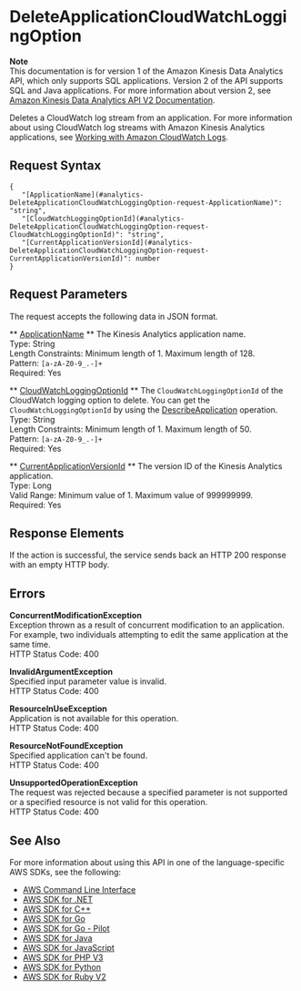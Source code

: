 # DeleteApplicationCloudWatchLoggingOption<a name="API_DeleteApplicationCloudWatchLoggingOption"></a>

**Note**  
This documentation is for version 1 of the Amazon Kinesis Data Analytics API, which only supports SQL applications\. Version 2 of the API supports SQL and Java applications\. For more information about version 2, see [Amazon Kinesis Data Analytics API V2 Documentation](/kinesisanalytics/latest/apiv2/Welcome.html)\.

Deletes a CloudWatch log stream from an application\. For more information about using CloudWatch log streams with Amazon Kinesis Analytics applications, see [Working with Amazon CloudWatch Logs](https://docs.aws.amazon.com/kinesisanalytics/latest/dev/cloudwatch-logs.html)\.

## Request Syntax<a name="API_DeleteApplicationCloudWatchLoggingOption_RequestSyntax"></a>

```
{
   "[ApplicationName](#analytics-DeleteApplicationCloudWatchLoggingOption-request-ApplicationName)": "string",
   "[CloudWatchLoggingOptionId](#analytics-DeleteApplicationCloudWatchLoggingOption-request-CloudWatchLoggingOptionId)": "string",
   "[CurrentApplicationVersionId](#analytics-DeleteApplicationCloudWatchLoggingOption-request-CurrentApplicationVersionId)": number
}
```

## Request Parameters<a name="API_DeleteApplicationCloudWatchLoggingOption_RequestParameters"></a>

The request accepts the following data in JSON format\.

 ** [ApplicationName](#API_DeleteApplicationCloudWatchLoggingOption_RequestSyntax) **   <a name="analytics-DeleteApplicationCloudWatchLoggingOption-request-ApplicationName"></a>
The Kinesis Analytics application name\.  
Type: String  
Length Constraints: Minimum length of 1\. Maximum length of 128\.  
Pattern: `[a-zA-Z0-9_.-]+`   
Required: Yes

 ** [CloudWatchLoggingOptionId](#API_DeleteApplicationCloudWatchLoggingOption_RequestSyntax) **   <a name="analytics-DeleteApplicationCloudWatchLoggingOption-request-CloudWatchLoggingOptionId"></a>
The `CloudWatchLoggingOptionId` of the CloudWatch logging option to delete\. You can get the `CloudWatchLoggingOptionId` by using the [DescribeApplication](API_DescribeApplication.md) operation\.   
Type: String  
Length Constraints: Minimum length of 1\. Maximum length of 50\.  
Pattern: `[a-zA-Z0-9_.-]+`   
Required: Yes

 ** [CurrentApplicationVersionId](#API_DeleteApplicationCloudWatchLoggingOption_RequestSyntax) **   <a name="analytics-DeleteApplicationCloudWatchLoggingOption-request-CurrentApplicationVersionId"></a>
The version ID of the Kinesis Analytics application\.  
Type: Long  
Valid Range: Minimum value of 1\. Maximum value of 999999999\.  
Required: Yes

## Response Elements<a name="API_DeleteApplicationCloudWatchLoggingOption_ResponseElements"></a>

If the action is successful, the service sends back an HTTP 200 response with an empty HTTP body\.

## Errors<a name="API_DeleteApplicationCloudWatchLoggingOption_Errors"></a>

 **ConcurrentModificationException**   
Exception thrown as a result of concurrent modification to an application\. For example, two individuals attempting to edit the same application at the same time\.  
HTTP Status Code: 400

 **InvalidArgumentException**   
Specified input parameter value is invalid\.  
HTTP Status Code: 400

 **ResourceInUseException**   
Application is not available for this operation\.  
HTTP Status Code: 400

 **ResourceNotFoundException**   
Specified application can't be found\.  
HTTP Status Code: 400

 **UnsupportedOperationException**   
The request was rejected because a specified parameter is not supported or a specified resource is not valid for this operation\.   
HTTP Status Code: 400

## See Also<a name="API_DeleteApplicationCloudWatchLoggingOption_SeeAlso"></a>

For more information about using this API in one of the language\-specific AWS SDKs, see the following:
+  [AWS Command Line Interface](https://docs.aws.amazon.com/goto/aws-cli/kinesisanalytics-2015-08-14/DeleteApplicationCloudWatchLoggingOption) 
+  [AWS SDK for \.NET](https://docs.aws.amazon.com/goto/DotNetSDKV3/kinesisanalytics-2015-08-14/DeleteApplicationCloudWatchLoggingOption) 
+  [AWS SDK for C\+\+](https://docs.aws.amazon.com/goto/SdkForCpp/kinesisanalytics-2015-08-14/DeleteApplicationCloudWatchLoggingOption) 
+  [AWS SDK for Go](https://docs.aws.amazon.com/goto/SdkForGoV1/kinesisanalytics-2015-08-14/DeleteApplicationCloudWatchLoggingOption) 
+  [AWS SDK for Go \- Pilot](https://docs.aws.amazon.com/goto/SdkForGoPilot/kinesisanalytics-2015-08-14/DeleteApplicationCloudWatchLoggingOption) 
+  [AWS SDK for Java](https://docs.aws.amazon.com/goto/SdkForJava/kinesisanalytics-2015-08-14/DeleteApplicationCloudWatchLoggingOption) 
+  [AWS SDK for JavaScript](https://docs.aws.amazon.com/goto/AWSJavaScriptSDK/kinesisanalytics-2015-08-14/DeleteApplicationCloudWatchLoggingOption) 
+  [AWS SDK for PHP V3](https://docs.aws.amazon.com/goto/SdkForPHPV3/kinesisanalytics-2015-08-14/DeleteApplicationCloudWatchLoggingOption) 
+  [AWS SDK for Python](https://docs.aws.amazon.com/goto/boto3/kinesisanalytics-2015-08-14/DeleteApplicationCloudWatchLoggingOption) 
+  [AWS SDK for Ruby V2](https://docs.aws.amazon.com/goto/SdkForRubyV2/kinesisanalytics-2015-08-14/DeleteApplicationCloudWatchLoggingOption) 